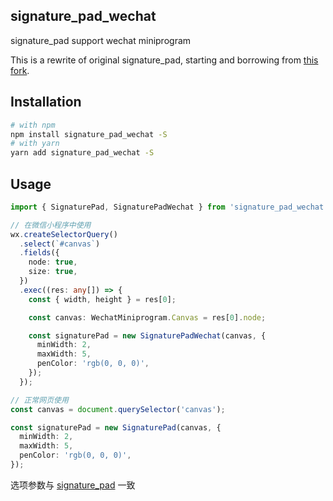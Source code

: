 ## signature_pad_wechat

signature_pad support wechat miniprogram

This is a rewrite of original signature_pad, starting and borrowing from [this fork](https://github.com/szimek/signature_pad).

## Installation

```bash
# with npm
npm install signature_pad_wechat -S
# with yarn
yarn add signature_pad_wechat -S
```

## Usage

```typescript
import { SignaturePad, SignaturePadWechat } from 'signature_pad_wechat';

// 在微信小程序中使用
wx.createSelectorQuery()
  .select(`#canvas`)
  .fields({
    node: true,
    size: true,
  })
  .exec((res: any[]) => {
    const { width, height } = res[0];

    const canvas: WechatMiniprogram.Canvas = res[0].node;

    const signaturePad = new SignaturePadWechat(canvas, {
      minWidth: 2,
      maxWidth: 5,
      penColor: 'rgb(0, 0, 0)',
    });
  });

// 正常网页使用
const canvas = document.querySelector('canvas');

const signaturePad = new SignaturePad(canvas, {
  minWidth: 2,
  maxWidth: 5,
  penColor: 'rgb(0, 0, 0)',
});
```

选项参数与 [signature_pad](https://www.npmjs.com/package/signature_pad) 一致
